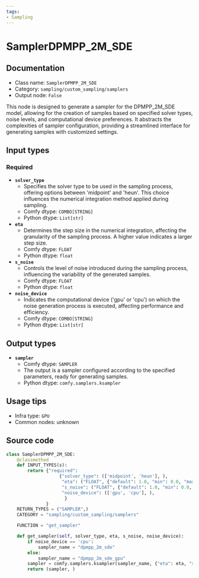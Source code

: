 ```yaml
---
tags:
- Sampling
---
```


# SamplerDPMPP_2M_SDE
## Documentation
- Class name: `SamplerDPMPP_2M_SDE`
- Category: `sampling/custom_sampling/samplers`
- Output node: `False`

This node is designed to generate a sampler for the DPMPP_2M_SDE model, allowing for the creation of samples based on specified solver types, noise levels, and computational device preferences. It abstracts the complexities of sampler configuration, providing a streamlined interface for generating samples with customized settings.
## Input types
### Required
- **`solver_type`**
    - Specifies the solver type to be used in the sampling process, offering options between 'midpoint' and 'heun'. This choice influences the numerical integration method applied during sampling.
    - Comfy dtype: `COMBO[STRING]`
    - Python dtype: `List[str]`
- **`eta`**
    - Determines the step size in the numerical integration, affecting the granularity of the sampling process. A higher value indicates a larger step size.
    - Comfy dtype: `FLOAT`
    - Python dtype: `float`
- **`s_noise`**
    - Controls the level of noise introduced during the sampling process, influencing the variability of the generated samples.
    - Comfy dtype: `FLOAT`
    - Python dtype: `float`
- **`noise_device`**
    - Indicates the computational device ('gpu' or 'cpu') on which the noise generation process is executed, affecting performance and efficiency.
    - Comfy dtype: `COMBO[STRING]`
    - Python dtype: `List[str]`
## Output types
- **`sampler`**
    - Comfy dtype: `SAMPLER`
    - The output is a sampler configured according to the specified parameters, ready for generating samples.
    - Python dtype: `comfy.samplers.ksampler`
## Usage tips
- Infra type: `GPU`
- Common nodes: unknown


## Source code
```python
class SamplerDPMPP_2M_SDE:
    @classmethod
    def INPUT_TYPES(s):
        return {"required":
                    {"solver_type": (['midpoint', 'heun'], ),
                     "eta": ("FLOAT", {"default": 1.0, "min": 0.0, "max": 100.0, "step":0.01, "round": False}),
                     "s_noise": ("FLOAT", {"default": 1.0, "min": 0.0, "max": 100.0, "step":0.01, "round": False}),
                     "noise_device": (['gpu', 'cpu'], ),
                      }
               }
    RETURN_TYPES = ("SAMPLER",)
    CATEGORY = "sampling/custom_sampling/samplers"

    FUNCTION = "get_sampler"

    def get_sampler(self, solver_type, eta, s_noise, noise_device):
        if noise_device == 'cpu':
            sampler_name = "dpmpp_2m_sde"
        else:
            sampler_name = "dpmpp_2m_sde_gpu"
        sampler = comfy.samplers.ksampler(sampler_name, {"eta": eta, "s_noise": s_noise, "solver_type": solver_type})
        return (sampler, )

```
